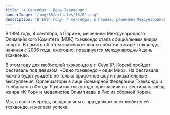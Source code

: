 ```yaml
---
title: "4 Сентября - День Тхэквондо"
bannerImage: "/img/05/articles/16/01.png"
description: "В 1994 году, 4 сентября, в Париже, решением Международного Олимпийского Комитета (МОК) тхэквондо стала официальным видом спорта. В память об этом знаменательном событии в мире тхэквондо, начиная с 2006 года, ежегодно, празднуется международный день тхэквондо. В этом году для любителей тхэквондо в г. Сеул (Р. Корея) пройдет фестиваль под девизом: «Одно тхэквондо – один Мир». На фестивале можно будет увидеть не только красочное шоу и показательные выступления. Организаторы в лице Всемирной Федерации Тхэквондо и Глобального Фонда Развития тхэквондо, пригласили на фестиваль звёзд жанра «K-Pop» и медалистов Олимпиады в Рио из сборной Кореи."
---
```


В 1994 году, 4 сентября, в Париже, решением Международного Олимпийского Комитета (МОК) тхэквондо стала официальным видом спорта. В память об этом знаменательном событии в мире тхэквондо, начиная с 2006 года, ежегодно, празднуется международный день тхэквондо.

В этом году для любителей тхэквондо в г. Сеул (Р. Корея) пройдет фестиваль под девизом: «Одно тхэквондо – один Мир». На фестивале можно будет увидеть не только красочное шоу и показательные выступления. Организаторы в лице Всемирной Федерации Тхэквондо и Глобального Фонда Развития тхэквондо, пригласили на фестиваль звёзд жанра «K-Pop» и медалистов Олимпиады в Рио из сборной Кореи.

Мы, в свою очередь, поздравляем с праздником всех любителей тхэквондо, и желаем успеха!
